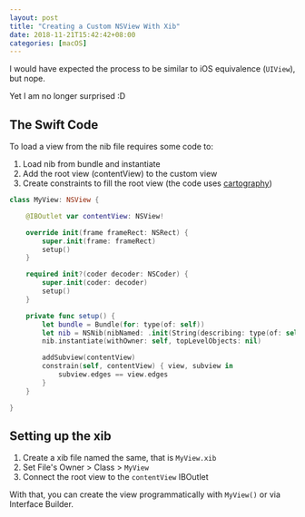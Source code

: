 ```yaml
---
layout: post
title: "Creating a Custom NSView With Xib"
date: 2018-11-21T15:42:42+08:00
categories: [macOS]
---
```


I would have expected the process to be similar to iOS equivalence (`UIView`), but nope.

Yet I am no longer surprised :D

## The Swift Code

To load a view from the nib file requires some code to:

1. Load nib from bundle and instantiate
2. Add the root view (contentView) to the custom view
3. Create constraints to fill the root view (the code uses [cartography](https://github.com/robb/Cartography))

```swift
class MyView: NSView {

    @IBOutlet var contentView: NSView!

    override init(frame frameRect: NSRect) {
        super.init(frame: frameRect)
        setup()
    }

    required init?(coder decoder: NSCoder) {
        super.init(coder: decoder)
        setup()
    }

    private func setup() {
        let bundle = Bundle(for: type(of: self))
        let nib = NSNib(nibNamed: .init(String(describing: type(of: self))), bundle: bundle)!
        nib.instantiate(withOwner: self, topLevelObjects: nil)

        addSubview(contentView)
        constrain(self, contentView) { view, subview in
            subview.edges == view.edges
        }
    }

}
```

## Setting up the xib

1. Create a xib file named the same, that is `MyView.xib`
2. Set File's Owner > Class > `MyView`
3. Connect the root view to the `contentView` IBOutlet

With that, you can create the view programmatically with `MyView()` or via Interface Builder.
